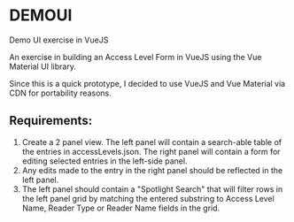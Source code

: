 # DEMOUI
Demo UI  exercise in VueJS

An exercise in building an Access Level Form in VueJS using the Vue Material UI library.

Since this is a quick prototype, I decided to use VueJS and Vue Material via CDN for portability reasons. 

## Requirements:
1. Create a 2 panel view. The left panel will contain a search-able table of the entries in accessLevels.json. The right panel will contain a form for editing selected entries in the left-side panel.
2. Any edits made to the entry in the right panel should be reflected in the left panel.
3. The left panel should contain a "Spotlight Search" that will filter rows in the left panel grid by matching the entered substring to Access Level Name, Reader Type or Reader Name fields in the grid.

